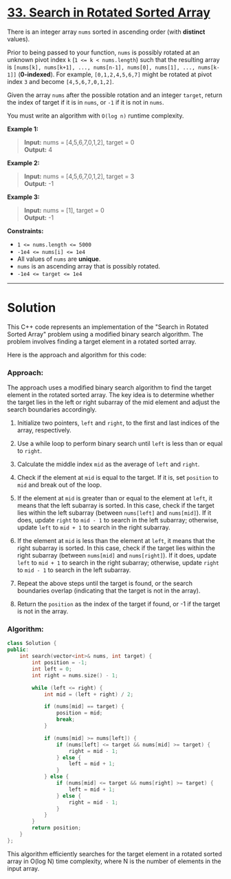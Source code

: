 # [33. Search in Rotated Sorted Array](https://leetcode.com/problems/search-in-rotated-sorted-array/)

There is an integer array `nums` sorted in ascending order (with **distinct** values).

Prior to being passed to your function, `nums` is possibly rotated at an unknown pivot index `k` (`1 <= k < nums.length`) such that the resulting array is `[nums[k], nums[k+1], ..., nums[n-1], nums[0], nums[1], ..., nums[k-1]]` (**0-indexed**). For example, `[0,1,2,4,5,6,7]` might be rotated at pivot index `3` and become `[4,5,6,7,0,1,2]`.

Given the array `nums` after the possible rotation and an integer `target`, return the index of target if it is in `nums`, or `-1` if it is not in `nums`.

You must write an algorithm with `O(log n)` runtime complexity.

**Example 1:**

>**Input:** nums = [4,5,6,7,0,1,2], target = 0<br>
**Output:** 4

**Example 2:**

>**Input:** nums = [4,5,6,7,0,1,2], target = 3<br>
**Output:** -1

**Example 3:**

>**Input:** nums = [1], target = 0<br>
**Output:** -1
 

**Constraints:**

- `1 <= nums.length <= 5000`
- `-1e4 <= nums[i] <= 1e4`
- All values of `nums` are **unique**.
- `nums` is an ascending array that is possibly rotated.
- `-1e4 <= target <= 1e4`
---
# Solution

This C++ code represents an implementation of the "Search in Rotated Sorted Array" problem using a modified binary search algorithm. The problem involves finding a target element in a rotated sorted array.

Here is the approach and algorithm for this code:

### Approach:

The approach uses a modified binary search algorithm to find the target element in the rotated sorted array. The key idea is to determine whether the target lies in the left or right subarray of the mid element and adjust the search boundaries accordingly.

1. Initialize two pointers, `left` and `right`, to the first and last indices of the array, respectively.

2. Use a while loop to perform binary search until `left` is less than or equal to `right`.

3. Calculate the middle index `mid` as the average of `left` and `right`.

4. Check if the element at `mid` is equal to the target. If it is, set `position` to `mid` and break out of the loop.

5. If the element at `mid` is greater than or equal to the element at `left`, it means that the left subarray is sorted. In this case, check if the target lies within the left subarray (between `nums[left]` and `nums[mid]`). If it does, update `right` to `mid - 1` to search in the left subarray; otherwise, update `left` to `mid + 1` to search in the right subarray.

6. If the element at `mid` is less than the element at `left`, it means that the right subarray is sorted. In this case, check if the target lies within the right subarray (between `nums[mid]` and `nums[right]`). If it does, update `left` to `mid + 1` to search in the right subarray; otherwise, update `right` to `mid - 1` to search in the left subarray.

7. Repeat the above steps until the target is found, or the search boundaries overlap (indicating that the target is not in the array).

8. Return the `position` as the index of the target if found, or -1 if the target is not in the array.

### Algorithm:

```cpp
class Solution {
public:
    int search(vector<int>& nums, int target) {
        int position = -1;
        int left = 0;
        int right = nums.size() - 1;

        while (left <= right) {
            int mid = (left + right) / 2;

            if (nums[mid] == target) {
                position = mid;
                break;
            }

            if (nums[mid] >= nums[left]) {
                if (nums[left] <= target && nums[mid] >= target) {
                    right = mid - 1;
                } else {
                    left = mid + 1;
                }
            } else {
                if (nums[mid] <= target && nums[right] >= target) {
                    left = mid + 1;
                } else {
                    right = mid - 1;
                }
            }
        }
        return position;
    }
};
```

This algorithm efficiently searches for the target element in a rotated sorted array in O(log N) time complexity, where N is the number of elements in the input array.
